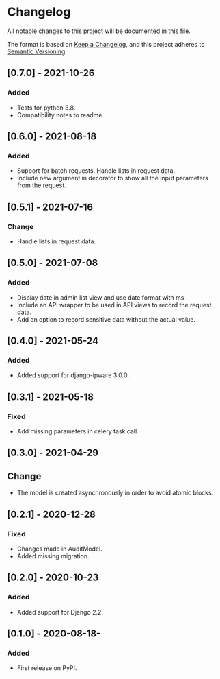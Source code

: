 # Changelog
All notable changes to this project will be documented in this file.

The format is based on [Keep a Changelog](https://keepachangelog.com/en/1.0.0/),
and this project adheres to [Semantic Versioning](https://semver.org/spec/v2.0.0.html).

## [0.7.0] - 2021-10-26
### Added

- Tests for python 3.8.
- Compatibility notes to readme.

## [0.6.0] - 2021-08-18
### Added

- Support for batch requests. Handle lists in request data.
- Include new argument in decorator to show all the input parameters from the request.

## [0.5.1] - 2021-07-16
### Change

- Handle lists in request data.

## [0.5.0] - 2021-07-08
### Added

- Display date in admin list view and use date format with ms
- Include an API wrapper to be used in API views to record the request data.
- Add an option to record sensitive data without the actual value.

## [0.4.0] - 2021-05-24
### Added

- Added support for django-ipware 3.0.0 .

## [0.3.1] - 2021-05-18
### Fixed

- Add missing parameters in celery task call.

## [0.3.0] - 2021-04-29
## Change

- The model is created asynchronously in order to avoid atomic blocks.

## [0.2.1] - 2020-12-28
### Fixed

- Changes made in AuditModel.
- Added missing migration.

## [0.2.0] - 2020-10-23
### Added

- Added support for Django 2.2.

## [0.1.0] - 2020-08-18-
### Added

- First release on PyPI.
